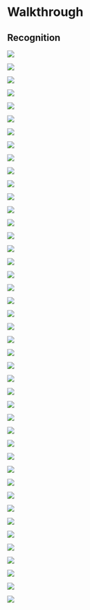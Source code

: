 # Walkthrough

## Recognition

![](/Assets/walkthrough2/2024-03-21_17-03.png)

![](/Assets/walkthrough2/2024-03-21_17-05.png)

![](/Assets/walkthrough2/2024-03-21_17-08.png)

![](/Assets/walkthrough2/2024-03-21_17-14.png)

![](/Assets/walkthrough2/2024-03-21_17-14_1.png)

![](/Assets/walkthrough2/2024-03-21_17-17.png)

![](/Assets/walkthrough2/2024-03-21_17-21.png)

![](/Assets/walkthrough2/2024-03-21_17-21_1.png)

![](/Assets/walkthrough2/2024-03-21_17-31.png)

![](/Assets/walkthrough2/2024-03-21_17-32.png)

![](/Assets/walkthrough2/2024-03-21_17-35.png)

![](/Assets/walkthrough2/2024-03-21_17-38.png)

![](/Assets/walkthrough2/2024-03-21_17-39.png)

![](/Assets/walkthrough2/2024-03-21_17-42.png)

![](/Assets/walkthrough2/2024-03-21_17-43.png)

![](/Assets/walkthrough2/2024-03-21_17-49.png)

![](/Assets/walkthrough2/2024-03-21_17-53.png)

![](/Assets/walkthrough2/2024-04-02_17-31.png)

![](/Assets/walkthrough2/2024-03-21_17-54.png)

![](/Assets/walkthrough2/2024-03-21_18-07.png)

![](/Assets/walkthrough2/2024-04-02_17-51.png)

![](/Assets/walkthrough2/2024-04-02_17-51_1.png)

![](/Assets/walkthrough2/2024-04-02_17-52.png)

![](/Assets/walkthrough2/2024-04-02_17-54.png)

![](/Assets/walkthrough2/2024-04-02_17-55.png)

![](/Assets/walkthrough2/2024-04-02_18-03.png)

![](/Assets/walkthrough2/2024-04-02_18-09.png)

![](/Assets/walkthrough2/2024-04-02_18-14.png)

![](/Assets/walkthrough2/2024-04-02_18-15.png)

![](/Assets/walkthrough2/2024-04-02_18-16.png)

![](/Assets/walkthrough2/2024-04-02_18-40.png)

![](/Assets/walkthrough2/2024-04-02_18-41.png)

![](/Assets/walkthrough2/2024-04-02_18-42.png)

![](/Assets/walkthrough2/2024-04-03_16-24.png)

![](/Assets/walkthrough2/2024-04-03_16-24_1.png)

![](/Assets/walkthrough2/2024-04-03_16-28.png)

![](/Assets/walkthrough2/2024-04-03_16-36.png)

![](/Assets/walkthrough2/2024-04-03_16-49.png)

![](/Assets/walkthrough2/2024-04-03_17-00.png)

![](/Assets/walkthrough2/2024-04-03_17-02.png)

![](/Assets/walkthrough2/2024-04-03_17-27.png)

![](/Assets/walkthrough2/2024-04-03_17-28.png)

![](/Assets/walkthrough2/2024-04-03_17-39.png)